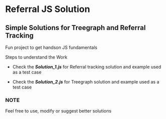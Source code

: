 # Referral JS Solution

## Simple Solutions for Treegraph and Referral Tracking

Fun project to get handson JS fundamentals

Steps to understand the Work

- Check the _**Solution_1.js**_ for Referral tracking solution and example used as a test case

- Check the _**Solution_2.js**_ for Treegraph solution and example used as a test case

### NOTE

Feel free to use, modify or suggest better solutions
